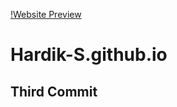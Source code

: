 [!Website Preview](https://github.com/Hardik-S/Hardik-S.github.io/blob/master/images/website-preview.png)
# Hardik-S.github.io

## Third Commit
